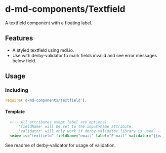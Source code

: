 # d-md-components/Textfield
A textfield component with a floating label.

Features
--------
- A styled textfield using mdl.io.
- Use with derby-validator to mark fields invalid and see error messages below field.

Usage
-----
### Including
```javascript
require('d-md-components/textfield');
```

#### Template
```html
  <!-- All attributes exept label are optional. 
      'fieldName' will be set to the input>name attribute.
      'validator' will only work if derby-validator library is used. -->
  <view is="textfield" fieldName="email" label="E-mail" validator="{{validator}}" type="email"></view>
```

See readme of derby-validator for usage of validation.
